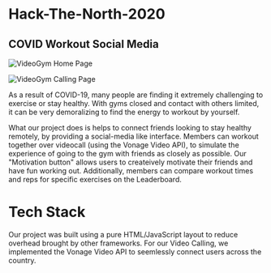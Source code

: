 # Hack-The-North-2020

## COVID Workout Social Media
![VideoGym Home Page](https://challengepost-s3-challengepost.netdna-ssl.com/photos/production/software_photos/001/348/665/datas/gallery.jpg)

![VideoGym Calling Page](https://challengepost-s3-challengepost.netdna-ssl.com/photos/production/software_photos/001/349/839/datas/gallery.jpg)

As a result of COVID-19, many people are finding it extremely challenging to exercise or stay healthy. With gyms closed and contact with others limited, it can be very demoralizing to find the energy to workout by yourself.

What our project does is helps to connect friends looking to stay healthy remotely, by providing a social-media like interface. Members can workout together over videocall (using the Vonage Video API), to simulate the experience of going to the gym with friends as closely as possible. Our "Motivation button" allows users to createively motivate their friends and have fun working out. Additionally, members can compare workout times and reps for specific exercises on the Leaderboard.

# Tech Stack
Our project was built using a pure HTML/JavaScript layout to reduce overhead brought by other frameworks. For our Video Calling, we implemented the Vonage Video API to seemlessly connect users across the country.
